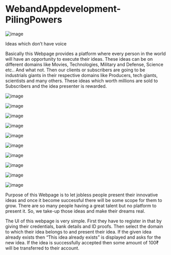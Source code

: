 # WebandAppdevelopment-PilingPowers


![image](https://user-images.githubusercontent.com/86713009/126058679-3986adba-5ae4-4122-85ab-aba6f5c7f39e.png)

Ideas which don’t have voice

Basically this Webpage provides a platform where every person in the world will have an opportunity to execute their ideas. 
These ideas can be on different domains like Movies, Technologies, Military and Defense, Science etc.. And what not.
Then our clients or subscribers are going to be industrials giants in their respective domains like Producers, tech giants, scientists and many others.
These ideas which worth millions are sold to Subscribers and the idea presenter is rewarded.


![image](https://user-images.githubusercontent.com/86713009/126058473-326e7198-28c2-4b62-9cab-0c2ca1bf9ccf.png)

![image](https://user-images.githubusercontent.com/86713009/126062131-cea583cd-8d43-4e88-80e2-5058f933759c.png)

![image](https://user-images.githubusercontent.com/86713009/126061870-83d8fce2-605a-4de8-9242-109e8b14ea79.png)




![image](https://user-images.githubusercontent.com/86713009/126061907-2289f811-e589-424d-90f3-c003e53fd4e5.png)


![image](https://user-images.githubusercontent.com/86713009/126058162-d994e95d-413d-4da7-a476-a73bf807a0a7.png)

![image](https://user-images.githubusercontent.com/86713009/126062054-76c6212c-ff9a-492d-9634-5a46031fadd2.png)

![image](https://user-images.githubusercontent.com/86713009/126062108-1d5930c2-cadc-49ca-857f-21a16d387d27.png)

![image](https://user-images.githubusercontent.com/86713009/126062114-2b2c23fc-dce5-472e-b96a-4b9e8d4bc2b0.png)

![image](https://user-images.githubusercontent.com/86713009/126062121-3aa5169f-108b-46a6-9621-0ec6edebdb52.png)

![image](https://user-images.githubusercontent.com/86713009/126062206-05bc72f0-89fe-4c24-90c4-d6bd21632aa0.png)


Purpose of this Webpage is to let jobless people present their innovative ideas and once it become successful there will be some scope for them to grow.
There are so many people having a great talent but no platform to present it. So, we take-up those ideas and make their dreams real.


The UI of this webpage is very simple. First they have to register in that by giving their credentials, bank details and ID proofs.
Then select the domain to which their idea belongs to and present their idea.
If the given idea already exists then “This idea already exists” is displayed and asks for the new idea. If the idea is successfully accepted then some amount of 100₹ will be transferred to their account.

